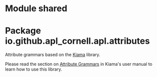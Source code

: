 # Module shared

# Package io.github.apl_cornell.apl.attributes

Attribute grammars based on the [Kiama](https://github.com/inkytonik/kiama) library.

Please read the section on
[Attribute Grammars](https://github.com/inkytonik/kiama/blob/master/wiki/Attribution.md)
in Kiama's user manual to learn how to use this library.

